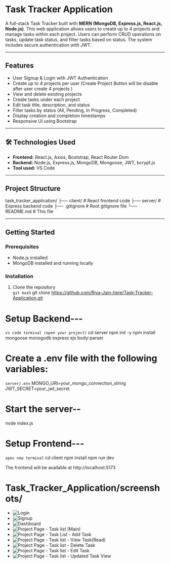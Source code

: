 # Task Tracker Application

A full-stack Task Tracker built with **MERN (MongoDB, Express.js, React.js, Node.js)**. This web application allows users to create up to 4 projects and manage tasks within each project. Users can perform CRUD operations on tasks, update task status, and filter tasks based on status. The system includes secure authentication with JWT.

---

## Features

- User Signup & Login with JWT Authentication
- Create up to 4 projects per user (Create Project Button will be disable after user create 4 projects )
- View and delete existing projects
- Create tasks under each project
- Edit task title, description, and status
- Filter tasks by status (All, Pending, In Progress, Completed)
- Display creation and completion timestamps
- Responsive UI using Bootstrap

---

## 🛠️ Technologies Used

- **Frontend:** React.js, Axios, Bootstrap, React Router Dom
- **Backend:** Node.js, Express.js, MongoDB, Mongoose, JWT, bcrypt.js
- **Tool used:** VS Code

---

## Project Structure

task_tracker_application/
├── client/ # React frontend code
├── server/ # Express backend code
├── .gitignore # Root gitignore file
└── README.md # This file

---

## Getting Started

### Prerequisites

- Node.js installed
- MongoDB installed and running locally

### Installation

1. Clone the repository  
   `git bash`
   git clone https://github.com/Riya-Jain-here/Task-Tracker-Application.git

# Setup Backend---

`vs code terminal (open your project)`
cd server
npm init -y
npm install mongoose monogodb express ejs body-parser

# Create a .env file with the following variables:

`server/.env`
MONGO_URI=your_mongo_connection_string
JWT_SECRET=your_jwt_secret

# Start the server--

node index.js

# Setup Frontend---

`open new terminal`
cd client
npm install
npm run dev

The frontend will be available at http://localhost:5173

# Task_Tracker_Application/screenshots/

- ![Login](./screenshots/Login.png)
- ![Signup](./screenshots/Signup.png)
- ![Dashboard](./screenshots/dashboard.png)
- ![Project Page - Task list (Main)](./screenshots/TaskList.png)
- ![Project Page - Task List - Add Task](./screenshots/TaskListPart2.png)
- ![Project Page - Task list - View Task(Read)](./screenshots/TaskListPart3.png)
- ![Project Page - Task list - Delete Task ](./screenshots/TaskListPart4.png)
- ![Project Page - Task list - Edit Task ](./screenshots/TaskListPart5.png)
- ![Project Page - Task list - Updated Task View ](./screenshots/TaskListPart6.png)


